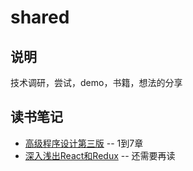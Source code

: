 # shared
## 说明
技术调研，尝试，demo，书籍，想法的分享
## 读书笔记
- [高级程序设计第三版](https://github.com/ycshill/shared/issues/1)  -- 1到7章
- [深入浅出React和Redux](https://github.com/ycshill/shared/issues/2) -- 还需要再读
